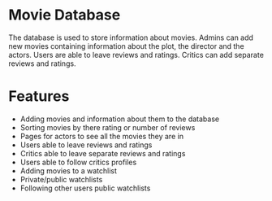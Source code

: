 # Movie Database

The database is used to store information about movies. Admins can add new movies containing information about the plot, the director and the actors. Users are able to leave reviews and ratings. Critics can add separate reviews and ratings.

# Features

- Adding movies and information about them to the database
- Sorting movies by there rating or number of reviews
- Pages for actors to see all the movies they are in
- Users able to leave reviews and ratings
- Critics able to leave separate reviews and ratings
- Users able to follow critics profiles
- Adding movies to a watchlist
- Private/public watchlists
- Following other users public watchlists
